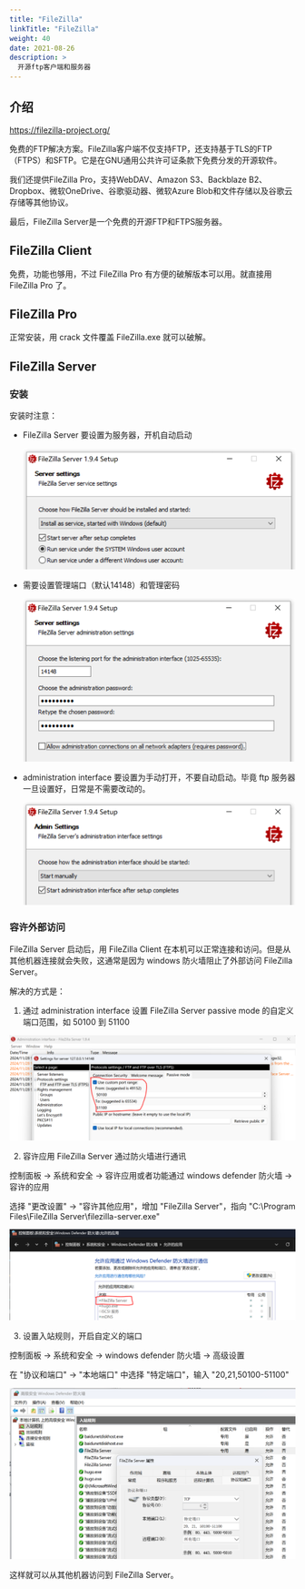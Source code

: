```yaml
---
title: "FileZilla"
linkTitle: "FileZilla"
weight: 40
date: 2021-08-26
description: >
  开源ftp客户端和服务器
---
```


## 介绍

https://filezilla-project.org/

免费的FTP解决方案。FileZilla客户端不仅支持FTP，还支持基于TLS的FTP（FTPS）和SFTP。它是在GNU通用公共许可证条款下免费分发的开源软件。

我们还提供FileZilla Pro，支持WebDAV、Amazon S3、Backblaze B2、Dropbox、微软OneDrive、谷歌驱动器、微软Azure Blob和文件存储以及谷歌云存储等其他协议。

最后，FileZilla Server是一个免费的开源FTP和FTPS服务器。

## FileZilla Client

免费，功能也够用，不过 FileZilla Pro 有方便的破解版本可以用。就直接用 FileZilla Pro 了。

## FileZilla Pro

正常安装，用 crack 文件覆盖 FileZilla.exe 就可以破解。

## FileZilla Server

### 安装

安装时注意：

- FileZilla Server 要设置为服务器，开机自动启动

  ![](images/server-install-01.png)

- 需要设置管理端口（默认14148）和管理密码

  ![](images/server-install-02.png)

- administration interface 要设置为手动打开，不要自动启动。毕竟 ftp 服务器一旦设置好，日常是不需要改动的。

  ![](images/server-install-03.png)

### 容许外部访问 

FileZilla Server 启动后，用 FileZilla Client 在本机可以正常连接和访问。但是从其他机器连接就会失败，这通常是因为 windows 防火墙阻止了外部访问 FileZilla Server。

解决的方式是：

1. 通过 administration interface 设置 FileZilla Server passive mode 的自定义端口范围，如 50100 到 51100

  ![](images/use-custom-port-range.png)

2. 容许应用 FileZilla Server 通过防火墙进行通讯

  控制面板 -> 系统和安全 -> 容许应用或者功能通过 windows defender 防火墙 -> 容许的应用

  选择 "更改设置" -> "容许其他应用"，增加 "FileZilla Server"，指向 "C:\Program Files\FileZilla Server\filezilla-server.exe"

  ![](images/allow-filezilla-server.png)

3. 设置入站规则，开启自定义的端口

  控制面板 -> 系统和安全 -> windows defender 防火墙 -> 高级设置

  在 "协议和端口" -> "本地端口" 中选择 "特定端口"，输入 "20,21,50100-51100"

  ![](images/set-custom-port-range.png)

这样就可以从其他机器访问到 FileZilla Server。